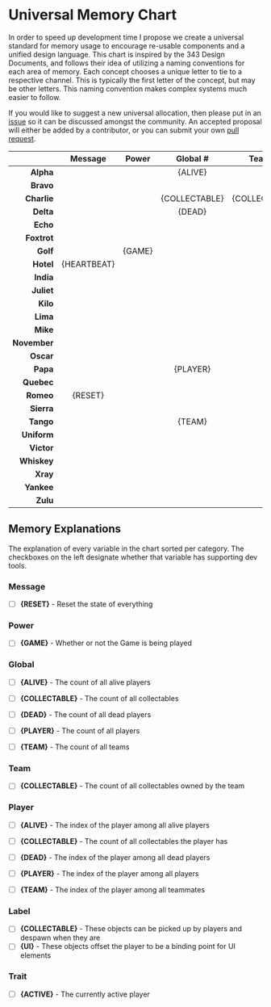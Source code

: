 # Universal Memory Chart

In order to speed up development time I propose we create a universal standard
for memory usage to encourage re-usable components and a unified design
language. This chart is inspired by the 343 Design Documents, and follows their
idea of utilizing a naming conventions for each area of memory. Each concept
chooses a unique letter to tie to a respective channel. This is typically the
first letter of the concept, but may be other letters. This naming convention
makes complex systems much easier to follow.

If you would like to suggest a new universal allocation, then please put in an
[issue](https://github.com/RayBenefield/Forge-Dev-Kit/issues) so it can be
discussed amongst the community. An accepted proposal will either be added by a
contributor, or you can submit your own [pull
request](https://github.com/RayBenefield/Forge-Dev-Kit/pulls).

|              | Message     | Power  | Global #      | Team #        | Player#       | Label         | Trait    |
| ---:         | :---:       | :---:  | :---:         | :---:         | :---:         | :---:         | :---:    |
| **Alpha**    |             |        | {ALIVE}       |               | {ALIVE}       |               | {ACTIVE} |
| **Bravo**    |             |        |               |               |               |               |          |
| **Charlie**  |             |        | {COLLECTABLE} | {COLLECTABLE} | {COLLECTABLE} | {COLLECTABLE} |          |
| **Delta**    |             |        | {DEAD}        |               | {DEAD}        |               |          |
| **Echo**     |             |        |               |               |               |               |          |
| **Foxtrot**  |             |        |               |               |               |               |          |
| **Golf**     |             | {GAME} |               |               |               |               |          |
| **Hotel**    | {HEARTBEAT} |        |               |               |               |               |          |
| **India**    |             |        |               |               |               |               |          |
| **Juliet**   |             |        |               |               |               |               |          |
| **Kilo**     |             |        |               |               |               |               |          |
| **Lima**     |             |        |               |               |               |               |          |
| **Mike**     |             |        |               |               |               |               |          |
| **November** |             |        |               |               |               |               |          |
| **Oscar**    |             |        |               |               |               |               |          |
| **Papa**     |             |        | {PLAYER}      |               | {PLAYER}      |               |          |
| **Quebec**   |             |        |               |               |               |               |          |
| **Romeo**    | {RESET}     |        |               |               |               |               |          |
| **Sierra**   |             |        |               |               |               |               |          |
| **Tango**    |             |        | {TEAM}        |               | {TEAM}        |               |          |
| **Uniform**  |             |        |               |               |               |               |          |
| **Victor**   |             |        |               |               |               |               |          |
| **Whiskey**  |             |        |               |               |               |               |          |
| **Xray**     |             |        |               |               |               | {UI}          |          |
| **Yankee**   |             |        |               |               |               |               |          |
| **Zulu**     |             |        |               |               |               |               |          |


## Memory Explanations

The explanation of every variable in the chart sorted per category. The
checkboxes on the left designate whether that variable has supporting dev tools.

### Message
 - [ ] **{RESET}** - Reset the state of everything


### Power
 - [ ] **{GAME}** - Whether or not the Game is being played


### Global #
 - [ ] **{ALIVE}** - The count of all alive players
 - [ ] **{COLLECTABLE}** - The count of all collectables
 - [ ] **{DEAD}** - The count of all dead players
 - [ ] **{PLAYER}** - The count of all players
 - [ ] **{TEAM}** - The count of all teams


### Team #
 - [ ] **{COLLECTABLE}** - The count of all collectables owned by the team


### Player #
 - [ ] **{ALIVE}** - The index of the player among all alive players
 - [ ] **{COLLECTABLE}** - The count of all collectables the player has
 - [ ] **{DEAD}** - The index of the player among all dead players
 - [ ] **{PLAYER}** - The index of the player among all players
 - [ ] **{TEAM}** - The index of the player among all teammates


### Label
 - [ ] **{COLLECTABLE}** - These objects can be picked up by players and despawn when they are
 - [ ] **{UI}** - These objects offset the player to be a binding point for UI elements

### Trait
 - [ ] **{ACTIVE}** - The currently active player
